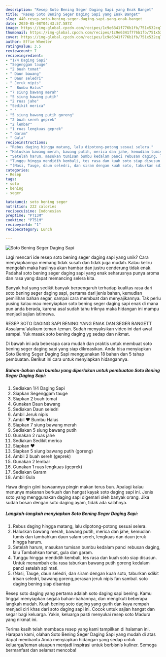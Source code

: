 ```yaml
---
description: "Resep Soto Bening Seger Daging Sapi yang Enak Banget"
title: "Resep Soto Bening Seger Daging Sapi yang Enak Banget"
slug: 440-resep-soto-bening-seger-daging-sapi-yang-enak-banget
date: 2020-05-08T04:43:57.587Z
image: https://img-global.cpcdn.com/recipes/1c9e6341f776b1fb/751x532cq70/soto-bening-seger-daging-sapi-foto-resep-utama.jpg
thumbnail: https://img-global.cpcdn.com/recipes/1c9e6341f776b1fb/751x532cq70/soto-bening-seger-daging-sapi-foto-resep-utama.jpg
cover: https://img-global.cpcdn.com/recipes/1c9e6341f776b1fb/751x532cq70/soto-bening-seger-daging-sapi-foto-resep-utama.jpg
author: Effie Wheeler
ratingvalue: 3.5
reviewcount: 7
recipeingredient:
- "1/4 Daging Sapi"
- "Segenggam tauge"
- "2 buah tomat"
- " Daun bawang"
- " Daun seledri"
- " Jeruk nipis"
- "  Bumbu Halus"
- "7 siung bawang merah"
- "5 siung bawang putih"
- "2 ruas jahe"
- "Sedikit merica"
- " "
- "5 siung bawang putih goreng"
- "2 buah sereh geprek"
- "2 lembar"
- "1 ruas lengkuas geprek"
- " Garam"
- " Gula"
recipeinstructions:
- "Rebus daging hingga matang, lalu dipotong-potong sesuai selera."
- "Haluskan bawang merah, bawang putih, merica dan jahe, kemudian tumis dan tambahkan daun salam sereh, lengkuas dan daun jeruk hingga harum."
- "Setelah harum, masukan tumisan bumbu kedalam panci rebusan daging, lalu Tambahkan tomat, gula dan garam."
- "Tunggu hingga mendidih kembali, tes rasa dan kuah soto siap disusun. Untuk menambah cita rasa taburkan bawang putih goreng kedalam panci setelah api mati."
- "(Nasi, Tauge, daun seledri, dan siram dengan kuah soto, taburkan sdikit irisan seledri, bawang goreng,perasan jeruk nipis fan sambal. soto daging bening siap disantap"
categories:
- Resep
tags:
- soto
- bening
- seger

katakunci: soto bening seger 
nutrition: 222 calories
recipecuisine: Indonesian
preptime: "PT13M"
cooktime: "PT51M"
recipeyield: "1"
recipecategory: Lunch

---
```



![Soto Bening Seger Daging Sapi](https://img-global.cpcdn.com/recipes/1c9e6341f776b1fb/751x532cq70/soto-bening-seger-daging-sapi-foto-resep-utama.jpg)

Lagi mencari ide resep soto bening seger daging sapi yang unik? Cara menyiapkannya memang tidak susah dan tidak juga mudah. Kalau keliru mengolah maka hasilnya akan hambar dan justru cenderung tidak enak. Padahal soto bening seger daging sapi yang enak seharusnya punya aroma dan rasa yang dapat memancing selera kita.

Banyak hal yang sedikit banyak berpengaruh terhadap kualitas rasa dari soto bening seger daging sapi, pertama dari jenis bahan, kemudian pemilihan bahan segar, sampai cara membuat dan menyajikannya. Tak perlu pusing kalau mau menyiapkan soto bening seger daging sapi enak di mana pun anda berada, karena asal sudah tahu triknya maka hidangan ini mampu menjadi sajian istimewa.

RESEP SOTO DAGING SAPI BENING YANG ENAK DAN SEGER BANGETT Assalamu&#39;alaikum teman-teman. Sudah menyaksikan video ini dari awal sampai. Yuk masak soto bening daging yg sedap dan nikmat.


Di bawah ini ada beberapa cara mudah dan praktis untuk membuat soto bening seger daging sapi yang siap dikreasikan. Anda bisa menyiapkan Soto Bening Seger Daging Sapi menggunakan 18 bahan dan 5 tahap pembuatan. Berikut ini cara untuk menyiapkan hidangannya.

<!--inarticleads1-->

##### Bahan-bahan dan bumbu yang diperlukan untuk pembuatan Soto Bening Seger Daging Sapi:

1. Sediakan 1/4 Daging Sapi
1. Siapkan Segenggam tauge
1. Siapkan 2 buah tomat
1. Gunakan  Daun bawang
1. Sediakan  Daun seledri
1. Ambil  Jeruk nipis
1. Ambil  ❤️ Bumbu Halus
1. Siapkan 7 siung bawang merah
1. Sediakan 5 siung bawang putih
1. Gunakan 2 ruas jahe
1. Sediakan Sedikit merica
1. Siapkan  ❤️
1. Siapkan 5 siung bawang putih (goreng)
1. Ambil 2 buah sereh (geprek)
1. Gunakan 2 lembar
1. Gunakan 1 ruas lengkuas (geprek)
1. Sediakan  Garam
1. Ambil  Gula


Hawa dingin giini bawaannya pingin makan terus bun. Apalagi kalau menunya makanan berkuah dan hangat kayak soto daging sapi ini. Jenis soto yang menggunakan daging sapi digemari oleh banyak orang. Jika sudah bosan dengan soto daging ayam, tidak ada salahnya. 

<!--inarticleads2-->

##### Langkah-langkah menyiapkan Soto Bening Seger Daging Sapi:

1. Rebus daging hingga matang, lalu dipotong-potong sesuai selera.
1. Haluskan bawang merah, bawang putih, merica dan jahe, kemudian tumis dan tambahkan daun salam sereh, lengkuas dan daun jeruk hingga harum.
1. Setelah harum, masukan tumisan bumbu kedalam panci rebusan daging, lalu Tambahkan tomat, gula dan garam.
1. Tunggu hingga mendidih kembali, tes rasa dan kuah soto siap disusun. Untuk menambah cita rasa taburkan bawang putih goreng kedalam panci setelah api mati.
1. (Nasi, Tauge, daun seledri, dan siram dengan kuah soto, taburkan sdikit irisan seledri, bawang goreng,perasan jeruk nipis fan sambal. soto daging bening siap disantap


Resep soto daging yang pertama adalah soto daging sapi bening. Kamu tinggal menyiapkan segala bahan-bahannya, dan mengikuti beberapa langkah mudah. Kuah bening soto daging yang gurih dan kaya rempah menjadi ciri khas dari soto daging sapi ini. Cocok untuk sajian hangat dan segar bagi keluarga. Yakin, keluarga pasti menyukai resep soto Madura yang nikmat ini. 

Terima kasih telah membaca resep yang kami tampilkan di halaman ini. Harapan kami, olahan Soto Bening Seger Daging Sapi yang mudah di atas dapat membantu Anda menyiapkan hidangan yang sedap untuk keluarga/teman ataupun menjadi inspirasi untuk berbisnis kuliner. Semoga bermanfaat dan selamat mencoba!

